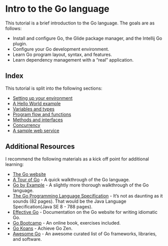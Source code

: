 # Intro to the Go language

This tutorial is a brief introduction to the Go language. The goals are as follows:

* Install and configure Go, the Glide package manager, and the Intellij Go plugin.
* Configure your Go development environment.
* Learn Go program layout, syntax, and features.
* Learn dependency management with a “real” application.

## Index

This tutorial is split into the following sections:

* [Setting up your environment](src/01-setup)
* [A Hello World example](src/02-hello)
* [Variables and types](src/03-vars-and-types)
* [Program flow and functions](src/04-flow-and-functions)
* [Methods and interfaces](src/05-methods-and-interfaces)
* [Concurrency](src/06-concurrency)
* [A sample web service](src/07-webservice)

## Additional Resources

I recommend the following materials as a kick off point for additional learning:

* [The Go website](https://golang.org/)
* [A Tour of Go](https://tour.golang.org/) - A quick walkthrough of the Go language.
* [Go by Example](https://gobyexample.com/) - A slightly more thorough walkthrough of the Go language.
* [The Go Programming Language Specification](https://golang.org/ref/spec) - It’s not as daunting as it sounds (82 pages). That would be the Java Language Specification(Java SE 8 - 788 pages).
* [Effective Go](https://golang.org/doc/effective_go.html) - Documentation on the Go website for writing idiomatic Go.
* [Go Bootcamp](http://www.golangbootcamp.com/book/) - An online book, exercises included.
* [Go Koans](https://github.com/cdarwin/go-koans) - Achieve Go Zen.
* [Awesome Go](https://github.com/avelino/awesome-go) - An awesome curated list of Go frameworks, libraries, and software.
